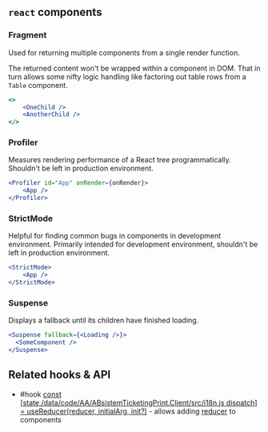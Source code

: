 ## `react` components

### Fragment

Used for returning multiple components from a single render function.

The returned content won't be wrapped within a component in DOM. That in turn allows some nifty logic handling like factoring out table rows from a `Table` component.

```jsx
<>
	<OneChild />
	<AnotherChild />
</>
```

### Profiler
Measures rendering performance of a React tree programmatically. Shouldn't be left in production environment.

```jsx
<Profiler id="App" onRender={onRender}>
	<App />
</Profiler>
```

### StrictMode
Helpful for finding common bugs in components in development environment. Primarily intended for development environment, shouldn't be left in production environment.

```jsx
<StrictMode>
	<App />
</StrictMode>
```

### Suspense

Displays a fallback until its children have finished loading.

```jsx
<Suspense fallback={<Loading />}>
  <SomeComponent />
</Suspense>
```

## Related hooks & API

- #hook [const [state,/data/code/AA/ABsistemTicketingPrint.Client/src/i18n.js dispatch] = useReducer(reducer, initialArg, init?)](https://beta.reactjs.org/reference/react/useReducer) - allows adding [reducer](https://beta.reactjs.org/learn/extracting-state-logic-into-a-reducer) to components